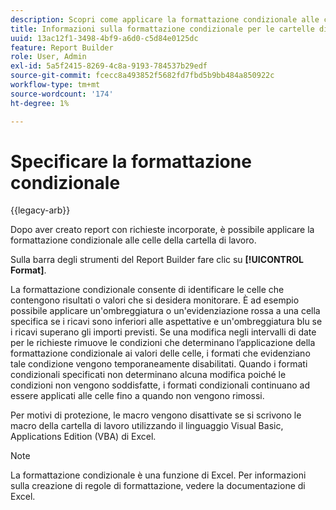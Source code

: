 ```yaml
---
description: Scopri come applicare la formattazione condizionale alle celle della cartella di lavoro.
title: Informazioni sulla formattazione condizionale per le cartelle di lavoro
uuid: 13ac12f1-3498-4bf9-a6d0-c5d84e0125dc
feature: Report Builder
role: User, Admin
exl-id: 5a5f2415-8269-4c8a-9193-784537b29edf
source-git-commit: fcecc8a493852f5682fd7fbd5b9bb484a850922c
workflow-type: tm+mt
source-wordcount: '174'
ht-degree: 1%

---
```


# Specificare la formattazione condizionale

{{legacy-arb}}

Dopo aver creato report con richieste incorporate, è possibile applicare la formattazione condizionale alle celle della cartella di lavoro.

Sulla barra degli strumenti del Report Builder fare clic su **[!UICONTROL Format]**.

La formattazione condizionale consente di identificare le celle che contengono risultati o valori che si desidera monitorare. È ad esempio possibile applicare un&#39;ombreggiatura o un&#39;evidenziazione rossa a una cella specifica se i ricavi sono inferiori alle aspettative e un&#39;ombreggiatura blu se i ricavi superano gli importi previsti. Se una modifica negli intervalli di date per le richieste rimuove le condizioni che determinano l’applicazione della formattazione condizionale ai valori delle celle, i formati che evidenziano tale condizione vengono temporaneamente disabilitati. Quando i formati condizionali specificati non determinano alcuna modifica poiché le condizioni non vengono soddisfatte, i formati condizionali continuano ad essere applicati alle celle fino a quando non vengono rimossi.

Per motivi di protezione, le macro vengono disattivate se si scrivono le macro della cartella di lavoro utilizzando il linguaggio Visual Basic, Applications Edition (VBA) di Excel.

>[!NOTE]
>
>La formattazione condizionale è una funzione di Excel. Per informazioni sulla creazione di regole di formattazione, vedere la documentazione di Excel.
